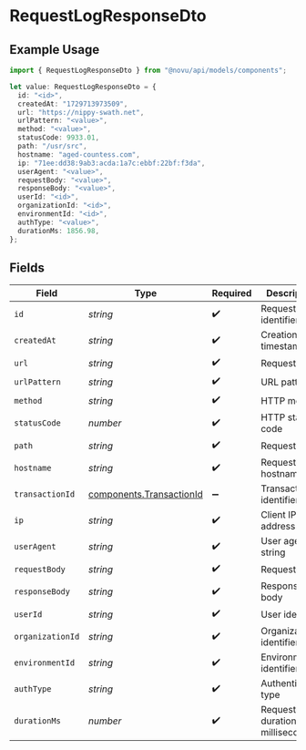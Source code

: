 # RequestLogResponseDto

## Example Usage

```typescript
import { RequestLogResponseDto } from "@novu/api/models/components";

let value: RequestLogResponseDto = {
  id: "<id>",
  createdAt: "1729713973509",
  url: "https://nippy-swath.net",
  urlPattern: "<value>",
  method: "<value>",
  statusCode: 9933.01,
  path: "/usr/src",
  hostname: "aged-countess.com",
  ip: "71ee:dd38:9ab3:acda:1a7c:ebbf:22bf:f3da",
  userAgent: "<value>",
  requestBody: "<value>",
  responseBody: "<value>",
  userId: "<id>",
  organizationId: "<id>",
  environmentId: "<id>",
  authType: "<value>",
  durationMs: 1856.98,
};
```

## Fields

| Field                                                                | Type                                                                 | Required                                                             | Description                                                          |
| -------------------------------------------------------------------- | -------------------------------------------------------------------- | -------------------------------------------------------------------- | -------------------------------------------------------------------- |
| `id`                                                                 | *string*                                                             | :heavy_check_mark:                                                   | Request log identifier                                               |
| `createdAt`                                                          | *string*                                                             | :heavy_check_mark:                                                   | Creation timestamp                                                   |
| `url`                                                                | *string*                                                             | :heavy_check_mark:                                                   | Request URL                                                          |
| `urlPattern`                                                         | *string*                                                             | :heavy_check_mark:                                                   | URL pattern                                                          |
| `method`                                                             | *string*                                                             | :heavy_check_mark:                                                   | HTTP method                                                          |
| `statusCode`                                                         | *number*                                                             | :heavy_check_mark:                                                   | HTTP status code                                                     |
| `path`                                                               | *string*                                                             | :heavy_check_mark:                                                   | Request path                                                         |
| `hostname`                                                           | *string*                                                             | :heavy_check_mark:                                                   | Request hostname                                                     |
| `transactionId`                                                      | [components.TransactionId](../../models/components/transactionid.md) | :heavy_minus_sign:                                                   | Transaction identifier                                               |
| `ip`                                                                 | *string*                                                             | :heavy_check_mark:                                                   | Client IP address                                                    |
| `userAgent`                                                          | *string*                                                             | :heavy_check_mark:                                                   | User agent string                                                    |
| `requestBody`                                                        | *string*                                                             | :heavy_check_mark:                                                   | Request body                                                         |
| `responseBody`                                                       | *string*                                                             | :heavy_check_mark:                                                   | Response body                                                        |
| `userId`                                                             | *string*                                                             | :heavy_check_mark:                                                   | User identifier                                                      |
| `organizationId`                                                     | *string*                                                             | :heavy_check_mark:                                                   | Organization identifier                                              |
| `environmentId`                                                      | *string*                                                             | :heavy_check_mark:                                                   | Environment identifier                                               |
| `authType`                                                           | *string*                                                             | :heavy_check_mark:                                                   | Authentication type                                                  |
| `durationMs`                                                         | *number*                                                             | :heavy_check_mark:                                                   | Request duration in milliseconds                                     |